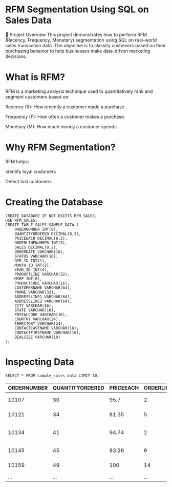 # RFM Segmentation Using SQL on Sales Data
📌 Project Overview
This project demonstrates how to perform RFM (Recency, Frequency, Monetary) segmentation using SQL on real-world sales transaction data. The objective is to classify customers based on their purchasing behavior to help businesses make data-driven marketing decisions.

# What is RFM?
RFM is a marketing analysis technique used to quantitatively rank and segment customers based on:

Recency (R): How recently a customer made a purchase.

Frequency (F): How often a customer makes a purchase.

Monetary (M): How much money a customer spends.

# Why RFM Segmentation?
RFM helps:

Identify loyal customers

Detect lost customers

# Creating the Database
```
CREATE DATABASE IF NOT EXISTS RFM_SALES;
USE RFM_SALES;
CREATE TABLE SALES_SAMPLE_DATA (
    ORDERNUMBER INT(8),
    QUANTITYORDERED DECIMAL(8,2),
    PRICEEACH DECIMAL(8,2),
    ORDERLINENUMBER INT(3),
    SALES DECIMAL(8,2),
    ORDERDATE VARCHAR(16),
    STATUS VARCHAR(16),
    QTR_ID INT(1),
    MONTH_ID INT(2),
    YEAR_ID INT(4),
    PRODUCTLINE VARCHAR(32),
    MSRP INT(8),
    PRODUCTCODE VARCHAR(16),
    CUSTOMERNAME VARCHAR(64),
    PHONE VARCHAR(32),
    ADDRESSLINE1 VARCHAR(64),
    ADDRESSLINE2 VARCHAR(64),
    CITY VARCHAR(16),
    STATE VARCHAR(16),
    POSTALCODE VARCHAR(16),
    COUNTRY VARCHAR(24),
    TERRITORY VARCHAR(24),
    CONTACTLASTNAME VARCHAR(16),
    CONTACTFIRSTNAME VARCHAR(16),
    DEALSIZE VARCHAR(10)
);
```
# Inspecting Data
```
SELECT * FROM sample_sales_data LIMIT 10;
```
| ORDERNUMBER | QUANTITYORDERED | PRICEEACH | ORDERLINENUMBER | SALES   | ORDERDATE | STATUS  | QTR_ID | MONTH_ID | YEAR_ID | PRODUCTLINE | MSRP | PRODUCTCODE | CUSTOMERNAME            | PHONE         | ADDRESSLINE1                | ADDRESSLINE2 | CITY          | STATE | POSTALCODE | COUNTRY | TERRITORY | CONTACTLASTNAME | CONTACTFIRSTNAME | DEALSIZE |
|-------------|------------------|-----------|------------------|---------|------------|---------|--------|-----------|---------|--------------|------|--------------|--------------------------|---------------|------------------------------|---------------|---------------|--------|-------------|---------|-----------|------------------|------------------|----------|
| 10107       | 30               | 95.7      | 2                | 2871.00 | 24/2/03    | Shipped | 1      | 2         | 2003    | Motorcycles  | 95   | S10_1678     | Land of Toys Inc.        | 2125557818    | 897 Long Airport Avenue      |               | NYC           | NY     | 10022       | USA     | NA        | Yu               | Kwai             | Small    |
| 10121       | 34               | 81.35     | 5                | 2765.90 | 7/5/03     | Shipped | 2      | 5         | 2003    | Motorcycles  | 95   | S10_1678     | Reims Collectables       | 26.47.1555    | 59 rue de l’Abbaye           |               | Reims         |        | 51100       | France  | EMEA      | Henriot          | Paul             | Small    |
| 10134       | 41               | 94.74     | 2                | 3884.34 | 1/7/03     | Shipped | 3      | 7         | 2003    | Motorcycles  | 95   | S10_1678     | Lyon Souveniers          | +33 1 46 62…  | 27 rue du Colonel Pierre Avia|               | Paris         |        | 75508       | France  | EMEA      | Da Cunha         | Daniel           | Medium   |
| 10145       | 45               | 83.26     | 6                | 3746.70 | 25/8/03    | Shipped | 3      | 8         | 2003    | Motorcycles  | 95   | S10_1678     | Toys4GrownUps.com        | 6265557265    | 78934 Hillside Dr.           |               | Pasadena      | CA     | 90003       | USA     | NA        | Young            | Julie            | Medium   |
| 10159       | 49               | 100       | 14               | 5205.27 | 10/10/03   | Shipped | 4      | 10        | 2003    | Motorcycles  | 95   | S10_1678     | Corporate Gift Ideas Co. | 6505551386    | 7734 Strong St.              |               | San Francisco | CA     | 94103       | USA     | NA        | Brown            | Julie            | Medium   |
| ...         | ...              | ...       | ...              | ...     | ...        | ...     | ...    | ...       | ...     | ...          | ...  | ...          | ...                      | ...           | ...                          | ...           | ...           | ...    | ...         | ...     | ...       | ...              | ...              | ...      |





